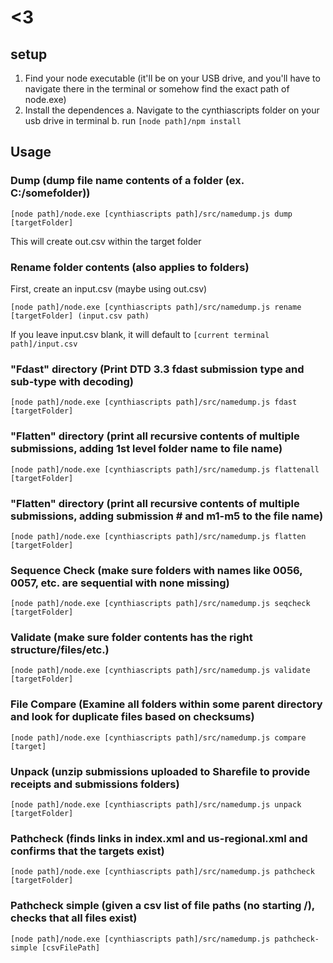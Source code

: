 # <3

## setup

1. Find your node executable (it'll be on your USB drive, and you'll have to navigate there in the terminal or somehow find the exact path of node.exe)
2. Install the dependences
  a. Navigate to the cynthiascripts folder on your usb drive in terminal
  b. run `[node path]/npm install`

## Usage

### Dump (dump file name contents of a folder (ex. C:/somefolder))

`[node path]/node.exe [cynthiascripts path]/src/namedump.js dump [targetFolder]`

This will create out.csv within the target folder

### Rename folder contents (also applies to folders)

First, create an input.csv (maybe using out.csv)

`[node path]/node.exe [cynthiascripts path]/src/namedump.js rename [targetFolder] (input.csv path)` 

If you leave input.csv blank, it will default to `[current terminal path]/input.csv`

### "Fdast" directory (Print DTD 3.3 fdast submission type and sub-type with decoding)

`[node path]/node.exe [cynthiascripts path]/src/namedump.js fdast [targetFolder]` 

### "Flatten" directory (print all recursive contents of multiple submissions, adding 1st level folder name to file name)

`[node path]/node.exe [cynthiascripts path]/src/namedump.js flattenall [targetFolder]` 

### "Flatten" directory (print all recursive contents of multiple submissions, adding submission # and m1-m5 to the file name)

`[node path]/node.exe [cynthiascripts path]/src/namedump.js flatten [targetFolder]` 

### Sequence Check (make sure folders with names like 0056, 0057, etc. are sequential with none missing)

`[node path]/node.exe [cynthiascripts path]/src/namedump.js seqcheck [targetFolder]` 

### Validate (make sure folder contents has the right structure/files/etc.)

`[node path]/node.exe [cynthiascripts path]/src/namedump.js validate [targetFolder]` 

### File Compare (Examine all folders within some parent directory and look for duplicate files based on checksums)

`[node path]/node.exe [cynthiascripts path]/src/namedump.js compare [target]` 

### Unpack (unzip submissions uploaded to Sharefile to provide receipts and submissions folders)

`[node path]/node.exe [cynthiascripts path]/src/namedump.js unpack [targetFolder]` 

### Pathcheck (finds links in index.xml and us-regional.xml and confirms that the targets exist)

`[node path]/node.exe [cynthiascripts path]/src/namedump.js pathcheck [targetFolder]` 

### Pathcheck simple (given a csv list of file paths (no starting /), checks that all files exist)

`[node path]/node.exe [cynthiascripts path]/src/namedump.js pathcheck-simple [csvFilePath]` 